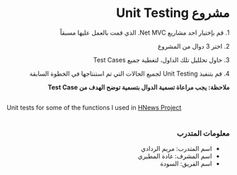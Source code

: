 


<div dir="rtl" align="right">
<h1>مشروع Unit Testing</h1>
<p>1. قم بإختيار احد مشاريع Net MVC.  الذي قمت بالعمل عليها مسبقاً </p>
<p>2. اختر 3 دوال من المشروع</p>
<p>3. حاول تحلليل تلك الداول، لتغطية جميع  Test Cases</p>
<p>4. قم بتنفيذ Unit Testing لجميع الحالات التي تم استنتاجها في الخطوة السابقة</p>
<p><b> ملاحظة:  يجب مراعاة تسمية الدوال بتسمية توضح الهدف من Test Case </b> </p>

</div>

##

Unit tests for some of the functions I used in [HNews Project](https://github.com/maryam-alraddadi/Project01_ASP.NET_MVC)

#

<div dir="rtl"> 

###  معلومات المتدرب

- اسم المتدرب: مريم الردادي
- اسم المشرف: غادة المطيري
- اسم الفريق: السودة

</div>
